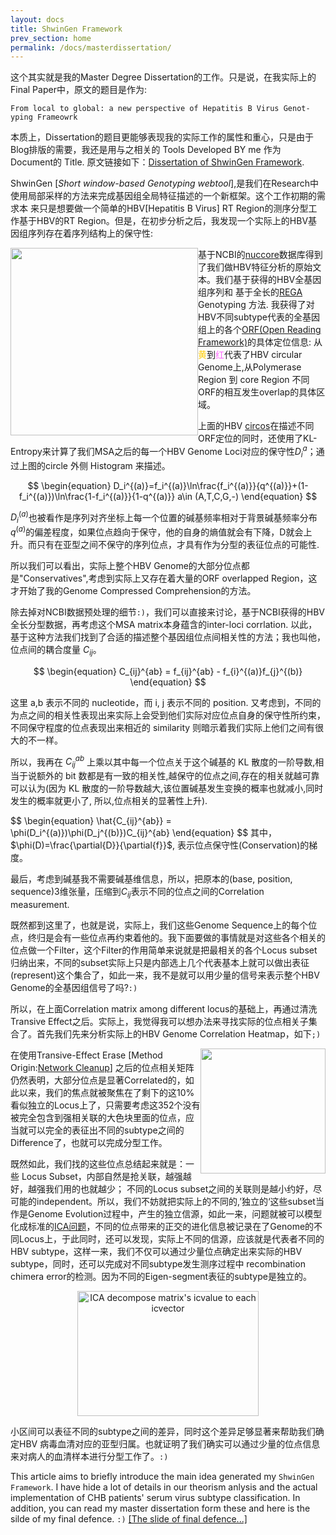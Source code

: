 ```yaml
---
layout: docs
title: ShwinGen Framework
prev_section: home
permalink: /docs/masterdissertation/
---
```


这个其实就是我的Master Degree Dissertation的工作。只是说，在我实际上的Final Paper中，原文的题目是作为: 

`From local to global: a new perspective of Hepatitis B Virus Genot- 
yping Frameowrk`

本质上，Dissertation的题目更能够表现我的实际工作的属性和重心，只是由于Blog排版的需要，我还是用与之相关的 Tools Developed BY me 作为 Document的
Title. 原文链接如下：<a href="{{site.baseurl}}/assets/MasterDissertation.pdf">Dissertation of ShwinGen Framework</a>.

ShwinGen [*Short window-based Genotyping webtool*],是我们在Research中使用局部采样的方法来完成基因组全局特征描述的一个新框架。这个工作初期的需求本
来只是想要做一个简单的HBV[Hepatitis B Virus] RT Region的测序分型工作基于HBV的RT Region。但是，在初步分析之后，我发现一个实际上的HBV基因组序列存在着序列结构上的保守性:
<div>
	<img src="{{site.baseurl}}/img/hbv_circos.svg" width="300" height="300" style="float:left;" type="image/svg+xml">
	基于NCBI的<a href="http://www.ncbi.nlm.nih.gov/nuccore">nuccore</a>数据库得到了我们做HBV特征分析的原始文本。我们基于获得的HBV全基因组序列和
	基于全长的<a href="http://newbioafrica.mrc.ac.za/rega-genotype/">REGA</a> Genotyping 方法. 我获得了对HBV不同subtype代表的全基因组上的各个<a href="http://en.wikipedia.org/wiki/Open_reading_frame">ORF(Open Reading Framework)</a>的具体定位信息: 从<a style="color:#FFCC00">黄</a>到<a style="color:#FF66FF">红</a>代表了HBV circular Genome上,从Polymerase Region 到 core Region 不同ORF的相互发生overlap的具体区域。
</div>

上面的HBV <a href="http://circos.ca">circos</a>在描述不同ORF定位的同时，还使用了KL-Entropy来计算了我们MSA之后的每一个HBV Genome Loci对应的保守性$D_{i}^{a}$；通过上图的circle 外侧 Histogram 来描述。

$$
\begin{equation}
D_i^{(a)}=f_i^{(a)}\ln\frac{f_i^{(a)}}{q^{(a)}}+(1-f_i^{(a)})\ln\frac{1-f_i^{(a)}}{1-q^{(a)}}      a\in (A,T,C,G,-)
\end{equation}
$$

$D_i^{(a)}$也被看作是序列对齐坐标上每一个位置的碱基频率相对于背景碱基频率分布$q^{(a)}$的偏差程度，如果位点趋向于保守，他的自身的熵值就会有下降，D就会上升。而只有在亚型之间不保守的序列位点，才具有作为分型的表征位点的可能性.

所以我们可以看出，实际上整个HBV Genome的大部分位点都是"Conservatives",考虑到实际上又存在着大量的ORF overlapped Region，这才开始了我的Genome Compressed Comprehension的方法。

除去掉对NCBI数据预处理的细节`:)`，我们可以直接来讨论，基于NCBI获得的HBV全长分型数据，再考虑这个MSA matrix本身蕴含的inter-loci corrlation.
以此，基于这种方法我们找到了合适的描述整个基因组位点间相关性的方法；我也叫他，位点间的耦合度量 $C_{ij}$。

<div align="center">
$$
\begin{equation}
C_{ij}^{ab} = f_{ij}^{ab} - f_{i}^{(a)}f_{j}^{(b)} 
\end{equation}
$$
</div>

这里 a,b 表示不同的 nucleotide，而 i, j 表示不同的 position. 又考虑到，不同的为点之间的相关性表现出来实际上会受到他们实际对应位点自身的保守性所约束，不同保守程度的位点表现出来相近的 similarity 则暗示着我们实际上他们之间有很大的不一样。

所以，我再在 $C^{ab}_{ij}$ 上乘以其中每一个位点关于这个碱基的 KL 散度的一阶导数,相当于说额外的 bit 数都是有一致的相关性,越保守的位点之间,存在的相关就越可靠可以认为(因为 KL 散度的一阶导数越大,该位置碱基发生变换的概率也就减小,同时发生的概率就更小了, 所以,位点相关的显著性上升).

<div>
$$
\begin{equation}
\hat{C_{ij}^{ab}} = \phi(D_i^{(a)})\phi(D_j^{(b)})C_{ij}^{ab}
\end{equation}
$$
其中，$\phi(D)=\frac{\partial{D}}{\partial{f}}$, 表示位点保守性(Conservation)的梯度。
</div>

最后，考虑到碱基我不需要碱基维信息，所以，把原本的(base, position, sequence)3维张量，压缩到$C_{ij}$表示不同的位点之间的Correlation measurement.


既然都到这里了，也就是说，实际上，我们这些Genome Sequence上的每个位点，终归是会有一些位点再约束着他的。我下面要做的事情就是对这些各个相关的位点做一个Filter，这个Filter的作用简单来说就是把最相关的各个Locus subset归纳出来，不同的subset实际上只是内部选上几个代表基本上就可以做出表征(represent)这个集合了，如此一来，我不是就可以用少量的信号来表示整个HBV Genome的全基因组信号了吗?`:)`

所以，在上面Correlation matrix among different locus的基础上，再通过清洗Transive Effect之后。实际上，我觉得我可以想办法来寻找实际的位点相关子集合了。首先我们先来分析实际上的HBV Genome Correlation Heatmap，如下`;)`
<div>
	<img src="{{site.baseurl}}/img/ND_Cleanup_Positiona.png" width="200" height="200" style="float:right">
</div>

在使用Transive-Effect Erase [Method Origin:<a href="http://www.nature.com/nbt/journal/v31/n8/full/nbt.2657.html">Network Cleanup</a>] 之后的位点相关矩阵仍然表明，大部分位点是显著Correlated的，如此以来，我们的焦点就被聚焦在了剩下的这10% 看似独立的Locus上了，只需要考虑这352个没有被完全包含到强相关联的大色块里面的位点，应当就可以完全的表征出不同的subtype之间的Difference了，也就可以完成分型工作。

既然如此，我们找的这些位点总结起来就是：一些 Locus Subset，内部自然是抢关联，越强越好，越强我们用的也就越少； 不同的Locus subset之间的关联则是越小约好，尽可能的independent。所以，我们不妨就把实际上的不同的,’独立的‘这些subset当作是Genome Evolution过程中，产生的独立信源，如此一来，问题就被可以模型化成标准的<a href="http://en.wikipedia.org/wiki/Independent_component_analysis">ICA问题</a>，不同的位点带来的正交的进化信息被记录在了Genome的不同Locus上，于此同时，还可以发现，实际上不同的信源，应该就是代表者不同的HBV subtype，这样一来，我们不仅可以通过少量位点确定出来实际的HBV subtype，同时，还可以完成对不同subtype发生测序过程中 recombination chimera error的检测。因为不同的Eigen-segment表征的subtype是独立的。

<div align="center">
	<img src="{{site.baseurl}}/img/ICA_Classification.png" width="290" height="200" style="float:center" ALT="ICA decompose matrix's icvalue to each icvector">
</div>

小区间可以表征不同的subtype之间的差异，同时这个差异足够显著来帮助我们确定HBV 病毒血清对应的亚型归属。也就证明了我们确实可以通过少量的位点信息来对病人的血清样本进行分型工作了。`:)`

This article aims to briefly introduce the main idea generated my `ShwinGen Framework`. I have hide a lot of details in our theorism anlysis and the actual implementation of CHB patients' serum virus subtype classification. In addition, you can read my master dissertation form these and here is the silde of my final defence. `:)` <a href="{{site.baseurl}}/assets/Final_Defence.pdf">[The slide of final defence...]</a>























